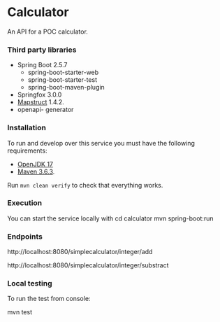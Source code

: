 # Calculator
An API for a POC calculator.

### Third party libraries
- Spring Boot 2.5.7
    - spring-boot-starter-web
    - spring-boot-starter-test
    - spring-boot-maven-plugin
- Springfox 3.0.0
- [Mapstruct](https://mapstruct.org/) 1.4.2.
- openapi- generator

### Installation
To run and develop over this service you must have the following requirements:
- [OpenJDK 17](https://adoptopenjdk.net/installation.html#installers)
- [Maven 3.6.3](https://archive.apache.org/dist/maven/maven-3/3.6.3/binaries/).

Run `mvn clean verify` to check that everything works.

### Execution
You can start the service locally with
cd calculator
mvn spring-boot:run

### Endpoints
http://localhost:8080/simplecalculator/integer/add

http://localhost:8080/simplecalculator/integer/substract

### Local testing
To run the test from console:

mvn test